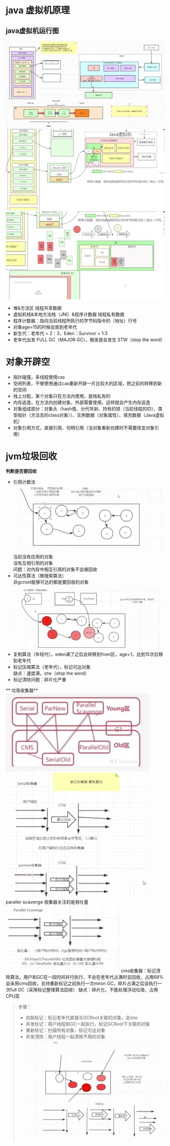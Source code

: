 # java 虚拟机原理

## java虚拟机运行图
![java虚拟机运行图](java虚拟机.png)
![java虚拟机运行图](虚拟机运行.png)
![java虚拟机运行图](垃圾回收1.png)
- 堆&方法区 线程共享数据
- 虚拟机栈&本地方法栈（JNI）&程序计数器 线程私有数据
- 程序计数器：指向当前线程所执行的字节码指令的（地址）行号 
- 对象age=15的时候会放到老年代
- 新生代：老年代 = 2：3，Eden：Survivor = 1:3
- 老年代出发 FULL GC（MAJOR GC），触发是会发生 STW（stop the word）


# 对象开辟空
- 指针碰撞，多线程使用cas
- 空闲列表，不够使用通过cas重新开辟一片比较大的区域，把之前的转移到新的空间
- 栈上分配，某个对象只在方法内使用，是栈私有的
- 内存逃逸，在方法内创建对象，外部需要使用，这样就会产生内存逃逸
- 对象组成部分：对象头（hash值、分代年龄、持有的锁（当前线程的ID）、类型指针（方法去的class对象））、实例数据（对象属性）、填充数据（Java虚拟机）
- 对象引用方式，直接引用、句柄引用（当对象重新创建时不需要改变对象引用）

# jvm垃圾回收
**判断是否要回收** 
- 引用计数法   
![引用计数器](引用计数器.png)
当前没有应用的对象    
没有互相引用的对象  
 问题：对内存中相互引用的对象不会被回收
- 可达性算法（根搜索算法）  
 非gcroot能够可达的都是要回收的对象 
![可达性算法](可达性算法.png)  
- 复制算法（年轻代），eden满了之后会转移到from区，age+1，达到15次后移到老年代
- 标记压缩算法（老年代），标记可达对象   
  缺点：速度满，stw（stop the word）  
- 标记清除问题：碎片化严重

** 垃圾收集器**
![垃圾收集器](垃圾收集器.png) 
![收集器yong](收集器yong.png)   
paraller scavenge 收集器关注的是吞吐量
![ps收集器](ps收集器.png) 
cms收集器：标记清除算法，用户和GC在一段时间并行执行，不会在老年代占满时去回收，占用68%会采用cms回收，支持重新标记之前执行一次miron GC，碎片占满之后会执行一次full GC（采用标记整理算法回收）
缺点：碎片化、不能处理浮动垃圾、占用CPU高
> 步骤：   
> - 初始标记：标记老年代直接与GCRoot关联的对象，会stw    
> - 并发标记：用户线程和GC一起执行，标记GCRoot下关联的对象  
> - 重新标记：扫描所有对象，标记可达对象  
> - 并发清除：用户线程一起清除不用的对象
![cms收集器](cms收集器.png)  



